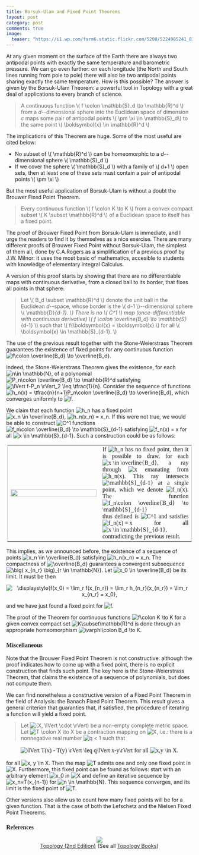 ```yaml
---
title: Borsuk-Ulam and Fixed Point Theorems
layout: post
category: post
comments: true
image:
  teaser: "https://i1.wp.com/farm6.static.flickr.com/5208/5224985241_813dab62b3_o_d.jpg"
---
```


At any given moment on the surface of the Earth there are always two antipodal points with exactly the same temperature and barometric pressure.  We can go even further: on each longitude (the North and South lines running from pole to pole) there will also be two antipodal points sharing exactly the same temperature.  How is this possible?  The answer is given by the Borsuk-Ulam Theorem: a powerful tool in Topology with a great deal of applications to every branch of science.

> A continuous function \\( f \colon \mathbb{S}_d \to \mathbb{R}^d \\) from a *d*--dimensional sphere into the Euclidean space of dimension *c* maps some pair of antipodal points \\( \pm \xi \in \mathbb{S}_d\\) to the same point \\( \boldsymbol{x} \in \mathbb{R}^d \\)

The implications of this Theorem are huge.  Some of the most useful are cited below:

+ No subset of \\( \mathbb{R}^d \\) can be homeomorphic to a *d*--dimensional sphere \\( \mathbb{S}_d \\)
+ If we cover the sphere \\( \mathbb{S}_d \\) with a family of \\( d+1 \\) open sets,  then at least one of these sets must contain a pair of antipodal points \\( \pm \xi \\)

But the most useful application of Borsuk-Ulam is without a doubt the Brouwer Fixed Point Theorem.

> Every continuous function \\( f \colon K \to K \\) from a convex compact subset \\( K \subset \mathbb{R}^d \\) of a Euclidean space to itself has a fixed point.

The proof of Brouwer Fixed Point from Borsuk-Ulam is immediate, and I urge the readers to find it by themselves as a nice exercise.  There are many different proofs of Brouwer Fixed Point without Borsuk-Ulam, the simplest of them all, done by C.A.Rogers as a simplification of a previous proof by J.W. Milnor: it uses the most basic of mathematics, accesible to students with knowledge of elementary integral Calculus.

A version of this proof starts by showing that there are no differentiable maps with continuous derivative, from a closed ball to its border, that fixes all points in that sphere:

> Let \\( B_d \subset \mathbb{R}^d \\) denote the unit ball in the Euclidean *d*--space, whose border is the \\( d-1 \\)--dimensional sphere \\( \mathbb{D}_{d-1}. \\)   There is no \\( C^1 \\) map (once-differentiable with continuous derivative) \\( f \colon \overline{B_d} \to \mathbb{S}_{d-1} \\) such that \\( f(\boldsymbol{x} = \boldsymbol{x} \\) for all \\( \boldsymbol{x} \in \mathbb{S}_{d-1}. \\)

The use of the previous result together with the Stone-Weierstrass Theorem guarantees the existence of fixed points for any continuous function <img src="https://s0.wp.com/latex.php?latex=f%5Ccolon+%5Coverline%7BB_d%7D+%5Cto+%5Coverline%7BB_d%7D.&#038;bg=ffffff&#038;fg=555555&#038;s=0" alt="f&#92;colon &#92;overline{B_d} &#92;to &#92;overline{B_d}." title="f&#92;colon &#92;overline{B_d} &#92;to &#92;overline{B_d}." class="latex" />

Indeed, the Stone-Weierstrass Theorem gives the existence, for each <img src="https://s0.wp.com/latex.php?latex=n%5Cin+%5Cmathbb%7BN%7D%2C&#038;bg=ffffff&#038;fg=555555&#038;s=0" alt="n&#92;in &#92;mathbb{N}," title="n&#92;in &#92;mathbb{N}," class="latex" /> of a polynomial <img src="https://s0.wp.com/latex.php?latex=P_n%5Ccolon+%5Coverline%7BB_d%7D+%5Cto+%5Cmathbb%7BR%7D%5Ed&#038;bg=ffffff&#038;fg=555555&#038;s=0" alt="P_n&#92;colon &#92;overline{B_d} &#92;to &#92;mathbb{R}^d" title="P_n&#92;colon &#92;overline{B_d} &#92;to &#92;mathbb{R}^d" class="latex" /> satisfying <img src="https://s0.wp.com/latex.php?latex=%5ClVert+f-P_n+%5CrVert_2+%5Cleq+%5Ctfrac%7B1%7D%7Bn%7D.&#038;bg=ffffff&#038;fg=555555&#038;s=0" alt="&#92;lVert f-P_n &#92;rVert_2 &#92;leq &#92;tfrac{1}{n}." title="&#92;lVert f-P_n &#92;rVert_2 &#92;leq &#92;tfrac{1}{n}." class="latex" />  Consider the sequence of functions <img src="https://s0.wp.com/latex.php?latex=h_n%28x%29+%3D+%5Ctfrac%7Bn%7D%7Bn%2B1%7DP_n%5Ccolon+%5Coverline%7BB_d%7D+%5Cto+%5Coverline%7BB_d%7D%2C&#038;bg=ffffff&#038;fg=555555&#038;s=0" alt="h_n(x) = &#92;tfrac{n}{n+1}P_n&#92;colon &#92;overline{B_d} &#92;to &#92;overline{B_d}," title="h_n(x) = &#92;tfrac{n}{n+1}P_n&#92;colon &#92;overline{B_d} &#92;to &#92;overline{B_d}," class="latex" /> which converges uniformly to <img src="https://s0.wp.com/latex.php?latex=f.&#038;bg=ffffff&#038;fg=555555&#038;s=0" alt="f." title="f." class="latex" />

We claim that each function <img src="https://s0.wp.com/latex.php?latex=h_n&#038;bg=ffffff&#038;fg=555555&#038;s=0" alt="h_n" title="h_n" class="latex" /> has a fixed point <img src="https://s0.wp.com/latex.php?latex=x_n+%5Cin+%5Coverline%7BB_d%7D%2C&#038;bg=ffffff&#038;fg=555555&#038;s=0" alt="x_n &#92;in &#92;overline{B_d}," title="x_n &#92;in &#92;overline{B_d}," class="latex" /> <img src="https://s0.wp.com/latex.php?latex=h_n%28x_n%29+%3D+x_n.&#038;bg=ffffff&#038;fg=555555&#038;s=0" alt="h_n(x_n) = x_n." title="h_n(x_n) = x_n." class="latex" />  If this were not true, we would be able to construct <img src="https://s0.wp.com/latex.php?latex=C%5E1&#038;bg=ffffff&#038;fg=555555&#038;s=0" alt="C^1" title="C^1" class="latex" /> functions <img src="https://s0.wp.com/latex.php?latex=f_n%5Ccolon+%5Coverline%7BB_d%7D+%5Cto+%5Cmathbb%7BS%7D_%7Bd-1%7D&#038;bg=ffffff&#038;fg=555555&#038;s=0" alt="f_n&#92;colon &#92;overline{B_d} &#92;to &#92;mathbb{S}_{d-1}" title="f_n&#92;colon &#92;overline{B_d} &#92;to &#92;mathbb{S}_{d-1}" class="latex" /> satisfying <img src="https://s0.wp.com/latex.php?latex=f_n%28x%29+%3D+x&#038;bg=ffffff&#038;fg=555555&#038;s=0" alt="f_n(x) = x" title="f_n(x) = x" class="latex" /> for all <img src="https://s0.wp.com/latex.php?latex=x+%5Cin+%5Cmathbb%7BS%7D_%7Bd-1%7D.&#038;bg=ffffff&#038;fg=555555&#038;s=0" alt="x &#92;in &#92;mathbb{S}_{d-1}." title="x &#92;in &#92;mathbb{S}_{d-1}." class="latex" />  Such a construction could be as follows:

<table style="width:99%;margin-left:auto;margin-right:auto;border-style:dotted;border-width:1pt;">
<tbody>
<tr>
<td style="vertical-align:middle;width:50%;border-width:0;"><img src="https://i1.wp.com/farm6.static.flickr.com/5208/5224985241_813dab62b3_o_d.jpg" alt="" width="100%" /></td>
<td style="text-align:justify;font-family:modern;font-size:12pt;width:50%;border-width:0;">If <img src="https://s0.wp.com/latex.php?latex=h_n&#038;bg=ffffff&#038;fg=555555&#038;s=0" alt="h_n" title="h_n" class="latex" /> has no fixed point, then it is possible to draw, for each <img src="https://s0.wp.com/latex.php?latex=x+%5Cin+%5Coverline%7BB_d%7D&#038;bg=ffffff&#038;fg=555555&#038;s=0" alt="x &#92;in &#92;overline{B_d}" title="x &#92;in &#92;overline{B_d}" class="latex" />, a ray through <img src="https://s0.wp.com/latex.php?latex=x&#038;bg=ffffff&#038;fg=555555&#038;s=0" alt="x" title="x" class="latex" /> emanating from <img src="https://s0.wp.com/latex.php?latex=h_n%28x%29&#038;bg=ffffff&#038;fg=555555&#038;s=0" alt="h_n(x)" title="h_n(x)" class="latex" />.  This ray intersects <img src="https://s0.wp.com/latex.php?latex=%5Cmathbb%7BS%7D_%7Bd-1%7D&#038;bg=ffffff&#038;fg=555555&#038;s=0" alt="&#92;mathbb{S}_{d-1}" title="&#92;mathbb{S}_{d-1}" class="latex" /> at a single point, which we denote <img src="https://s0.wp.com/latex.php?latex=f_n%28x%29.&#038;bg=ffffff&#038;fg=555555&#038;s=0" alt="f_n(x)." title="f_n(x)." class="latex" />  The function <img src="https://s0.wp.com/latex.php?latex=f_n%5Ccolon+%5Coverline%7BB_d%7D+%5Cto+%5Cmathbb%7BS%7D_%7Bd-1%7D&#038;bg=ffffff&#038;fg=555555&#038;s=0" alt="f_n&#92;colon &#92;overline{B_d} &#92;to &#92;mathbb{S}_{d-1}" title="f_n&#92;colon &#92;overline{B_d} &#92;to &#92;mathbb{S}_{d-1}" class="latex" /> thus defined is <img src="https://s0.wp.com/latex.php?latex=C%5E1&#038;bg=ffffff&#038;fg=555555&#038;s=0" alt="C^1" title="C^1" class="latex" /> and satisfies <img src="https://s0.wp.com/latex.php?latex=f_n%28x%29+%3D+x&#038;bg=ffffff&#038;fg=555555&#038;s=0" alt="f_n(x) = x" title="f_n(x) = x" class="latex" /> for all <img src="https://s0.wp.com/latex.php?latex=x+%5Cin+%5Cmathbb%7BS%7D_%7Bd-1%7D%2C&#038;bg=ffffff&#038;fg=555555&#038;s=0" alt="x &#92;in &#92;mathbb{S}_{d-1}," title="x &#92;in &#92;mathbb{S}_{d-1}," class="latex" /> contradicting the previous result.</td>
</tr>
</tbody>
</table>

This implies, as we announced before, the existence of a sequence of points <img src="https://s0.wp.com/latex.php?latex=x_n+%5Cin+%5Coverline%7BB_d%7D&#038;bg=ffffff&#038;fg=555555&#038;s=0" alt="x_n &#92;in &#92;overline{B_d}" title="x_n &#92;in &#92;overline{B_d}" class="latex" /> satisfying <img src="https://s0.wp.com/latex.php?latex=h_n%28x_n%29+%3D+x_n.&#038;bg=ffffff&#038;fg=555555&#038;s=0" alt="h_n(x_n) = x_n." title="h_n(x_n) = x_n." class="latex" /> The compactness of <img src="https://s0.wp.com/latex.php?latex=%5Coverline%7BB_d%7D&#038;bg=ffffff&#038;fg=555555&#038;s=0" alt="&#92;overline{B_d}" title="&#92;overline{B_d}" class="latex" /> guarantees a convergent subsequence <img src="https://s0.wp.com/latex.php?latex=%5Cbig%28+x_%7Bn_r%7D+%5Cbig%29_%7Br+%5Cin+%5Cmathbb%7BN%7D%7D&#038;bg=ffffff&#038;fg=555555&#038;s=0" alt="&#92;big( x_{n_r} &#92;big)_{r &#92;in &#92;mathbb{N}}" title="&#92;big( x_{n_r} &#92;big)_{r &#92;in &#92;mathbb{N}}" class="latex" />.  Let <img src="https://s0.wp.com/latex.php?latex=x_0+%5Cin+%5Coverline%7BB_d%7D&#038;bg=ffffff&#038;fg=555555&#038;s=0" alt="x_0 &#92;in &#92;overline{B_d}" title="x_0 &#92;in &#92;overline{B_d}" class="latex" /> be its limit.  It must be then

<p style="text-align:center;"><img src="https://s0.wp.com/latex.php?latex=%5Cdisplaystyle%7Bf%28x_0%29+%3D+%5Clim_r+f%28x_%7Bn_r%7D%29+%3D+%5Clim_r+h_%7Bn_r%7D%28x_%7Bn_r%7D%29+%3D+%5Clim_r+x_%7Bn_r%7D+%3D+x_0%7D%2C&#038;bg=ffffff&#038;fg=555555&#038;s=0" alt="&#92;displaystyle{f(x_0) = &#92;lim_r f(x_{n_r}) = &#92;lim_r h_{n_r}(x_{n_r}) = &#92;lim_r x_{n_r} = x_0}," title="&#92;displaystyle{f(x_0) = &#92;lim_r f(x_{n_r}) = &#92;lim_r h_{n_r}(x_{n_r}) = &#92;lim_r x_{n_r} = x_0}," class="latex" /></p>

and we have just found a fixed point for <img src="https://s0.wp.com/latex.php?latex=f.&#038;bg=ffffff&#038;fg=555555&#038;s=0" alt="f." title="f." class="latex" />

The proof of the Theorem for continuous functions <img src="https://s0.wp.com/latex.php?latex=f%5Ccolon+K+%5Cto+K&#038;bg=ffffff&#038;fg=555555&#038;s=0" alt="f&#92;colon K &#92;to K" title="f&#92;colon K &#92;to K" class="latex" /> for a given convex compact set <img src="https://s0.wp.com/latex.php?latex=K%5Csubset%5Cmathbb%7BR%7D%5Ed&#038;bg=ffffff&#038;fg=555555&#038;s=0" alt="K&#92;subset&#92;mathbb{R}^d" title="K&#92;subset&#92;mathbb{R}^d" class="latex" /> is done through an appropriate homeomorphism <img src="https://s0.wp.com/latex.php?latex=%5Cvarphi%5Ccolon+B_d+%5Cto+K.&#038;bg=ffffff&#038;fg=555555&#038;s=0" alt="&#92;varphi&#92;colon B_d &#92;to K." title="&#92;varphi&#92;colon B_d &#92;to K." class="latex" />

<h3 style="text-align:justify;font-family:modern;">Miscellaneous</h3>

Note that the Brouwer Fixed Point Theorem is not constructive: although the proof indicates how to come up with a fixed point, there is no explicit construction that finds such point.  The key here is the Stone-Weierstrass Theorem, that claims the existence of a sequence of polynomials, but does not compute them.

We can find nonetheless a constructive version of a Fixed Point Theorem in the field of Analysis: the Banach Fixed Point Theorem.  This result gives a general criterion that guaranties that, if satisfied, the procedure of iterating a function will yield a fixed point.

> Let <img src="https://s0.wp.com/latex.php?latex=%28X%2C+%5ClVert+%5Ccdot+%5CrVert%29&#038;bg=F4F5F7&#038;fg=555555&#038;s=0" alt="(X, &#92;lVert &#92;cdot &#92;rVert)" title="(X, &#92;lVert &#92;cdot &#92;rVert)" class="latex" /> be a non-empty complete metric space. Let <img src="https://s0.wp.com/latex.php?latex=T+%5Ccolon+X+%5Cto+X&#038;bg=F4F5F7&#038;fg=555555&#038;s=0" alt="T &#92;colon X &#92;to X" title="T &#92;colon X &#92;to X" class="latex" /> be a contraction mapping on <img src="https://s0.wp.com/latex.php?latex=X&#038;bg=F4F5F7&#038;fg=555555&#038;s=0" alt="X" title="X" class="latex" />, i.e.: there is a nonnegative real number <img src="https://s0.wp.com/latex.php?latex=q+%3C+1&#038;bg=F4F5F7&#038;fg=555555&#038;s=0" alt="q &lt; 1" title="q &lt; 1" class="latex" /> such that
<p style="text-align:center;font-family:modern;font-size:12pt;"><img src="https://s0.wp.com/latex.php?latex=%5ClVert+T%28x%29+-+T%28y%29+%5CrVert+%5Cleq+q%5ClVert+x-y%5CrVert&#038;bg=F4F5F7&#038;fg=555555&#038;s=0" alt="&#92;lVert T(x) - T(y) &#92;rVert &#92;leq q&#92;lVert x-y&#92;rVert" title="&#92;lVert T(x) - T(y) &#92;rVert &#92;leq q&#92;lVert x-y&#92;rVert" class="latex" /> for all <img src="https://s0.wp.com/latex.php?latex=x%2Cy+%5Cin+X.&#038;bg=F4F5F7&#038;fg=555555&#038;s=0" alt="x,y &#92;in X." title="x,y &#92;in X." class="latex" />

for all <img src="https://s0.wp.com/latex.php?latex=x%2C+y+%5Cin+X.&#038;bg=F4F5F7&#038;fg=555555&#038;s=0" alt="x, y &#92;in X." title="x, y &#92;in X." class="latex" /> Then the map <img src="https://s0.wp.com/latex.php?latex=T&#038;bg=F4F5F7&#038;fg=555555&#038;s=0" alt="T" title="T" class="latex" /> admits one and only one fixed point in <img src="https://s0.wp.com/latex.php?latex=X.&#038;bg=F4F5F7&#038;fg=555555&#038;s=0" alt="X." title="X." class="latex" /> Furthermore, this fixed point can be found as follows: start with an arbitrary element <img src="https://s0.wp.com/latex.php?latex=x_0&#038;bg=F4F5F7&#038;fg=555555&#038;s=0" alt="x_0" title="x_0" class="latex" /> in <img src="https://s0.wp.com/latex.php?latex=X&#038;bg=F4F5F7&#038;fg=555555&#038;s=0" alt="X" title="X" class="latex" /> and define an iterative sequence by <img src="https://s0.wp.com/latex.php?latex=x_n%3DT%28x_%7Bn-1%7D%29&#038;bg=F4F5F7&#038;fg=555555&#038;s=0" alt="x_n=T(x_{n-1})" title="x_n=T(x_{n-1})" class="latex" /> for <img src="https://s0.wp.com/latex.php?latex=n+%5Cin+%5Cmathbb%7BN%7D.&#038;bg=F4F5F7&#038;fg=555555&#038;s=0" alt="n &#92;in &#92;mathbb{N}." title="n &#92;in &#92;mathbb{N}." class="latex" /> This sequence converges, and its limit is the fixed point of <img src="https://s0.wp.com/latex.php?latex=T.&#038;bg=F4F5F7&#038;fg=555555&#038;s=0" alt="T." title="T." class="latex" />

Other versions also allow us to count how many fixed points will be for a given function.  That is the case of both the Lefschetz and the Nielsen Fixed Point Theorems.

<h3 style="font-family:modern;font-size:12pt;">References</h3>

<p style="text-align:center;"><a href="http://www.amazon.com/gp/product/0131816292/ref=as_li_tf_il?ie=UTF8&amp;tag=blancosilva-20&amp;linkCode=as2&amp;camp=217145&amp;creative=399377&amp;creativeASIN=0131816292"><img border="0" src="http://ws.assoc-amazon.com/widgets/q?_encoding=UTF8&amp;Format=_SL160_&amp;ASIN=0131816292&amp;MarketPlace=US&amp;ID=AsinImage&amp;WS=1&amp;tag=blancosilva-20&amp;ServiceVersion=20070822"></a><img src="http://www.assoc-amazon.com/e/ir?t=blancosilva-20&amp;l=as2&amp;o=1&amp;a=0131816292&amp;camp=217145&amp;creative=399377" width="1" height="1" border="0" alt="" style="border:none!important;margin:0!important;" /><br /><a href="http://www.amazon.com/gp/product/0131816292/ref=as_li_tf_tl?ie=UTF8&amp;tag=blancosilva-20&amp;linkCode=as2&amp;camp=217145&amp;creative=399377&amp;creativeASIN=0131816292">Topology (2nd Edition)</a><img src="http://www.assoc-amazon.com/e/ir?t=blancosilva-20&amp;l=as2&amp;o=1&amp;a=0131816292&amp;camp=217145&amp;creative=399377" width="1" height="1" border="0" alt="" style="border:none!important;margin:0!important;" /> (See all <a href="http://www.amazon.com/Topology-Geometry-Mathematics-Science-Books/b/ref=as_li_tf_tl?ie=UTF8&amp;tag=blancosilva-20&amp;linkCode=as2&amp;camp=217145&amp;creative=399385&amp;creativeASIN=0131816292&amp;ie=UTF8&amp;node=13987">Topology Books</a>)<img src="http://www.assoc-amazon.com/e/ir?t=blancosilva-20&amp;l=as2&amp;o=1&amp;a=0131816292&amp;camp=217145&amp;creative=399385" width="1" height="1" border="0" alt="" style="border:none!important;margin:0!important;" /></p>

